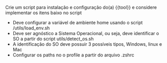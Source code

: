 Crie um script para instalação e configuração do(a) {{tool}} e considere implementar os itens baixo no script 
- Deve configurar a variável de ambiente home usando o script /utils/load_env.sh
- Deve ser agnóstico a Sistema Operacional, ou seja, deve identificar o SO a partir do script utils/detect_os.sh
- A identificação do SO deve possuir 3 possíveis tipos, Windows, linux e Mac
- Configurar os paths no o profile a partir do arquivo .zshrc 
